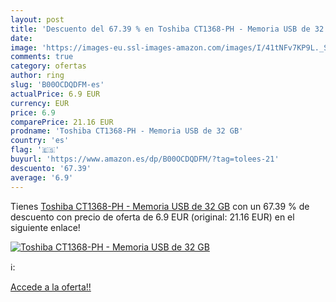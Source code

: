 ```yaml
---
layout: post
title: 'Descuento del 67.39 % en Toshiba CT1368-PH - Memoria USB de 32 GB'
date: 
image: 'https://images-eu.ssl-images-amazon.com/images/I/41tNFv7KP9L._SL200_.jpg'
comments: true
category: ofertas
author: ring
slug: 'B00OCDQDFM-es'
actualPrice: 6.9 EUR
currency: EUR
price: 6.9
comparePrice: 21.16 EUR
prodname: 'Toshiba CT1368-PH - Memoria USB de 32 GB'
country: 'es'
flag: '🇪🇸'
buyurl: 'https://www.amazon.es/dp/B00OCDQDFM/?tag=tolees-21'
descuento: '67.39'
average: '6.9'
---
```


Tienes [Toshiba CT1368-PH - Memoria USB de 32 GB](https://www.amazon.es/dp/B00OCDQDFM/?tag=tolees-21) con un 67.39 % de descuento con precio de oferta de 6.9 EUR (original: 21.16 EUR) en el siguiente enlace!

[![Toshiba CT1368-PH - Memoria USB de 32 GB](https://images-eu.ssl-images-amazon.com/images/I/41tNFv7KP9L._SL200_.jpg)](https://www.amazon.es/dp/B00OCDQDFM/?tag=tolees-21)

ℹ️:


[Accede a la oferta!!](https://www.amazon.es/dp/B00OCDQDFM/?tag=tolees-21)

